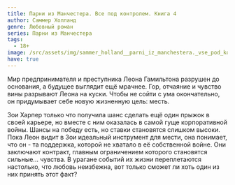 ```yaml
---
title: Парни из Манчестера. Все под контролем. Книга 4
author: Саммер Холланд
genre: Любовный роман
series: Парни из Манчестера
tags:
  - 18+
image: /src/assets/img/sammer_holland__parni_iz_manchestera._vse_pod_kontrolem.webp
have: true
---
```

Мир предпринимателя и преступника Леона Гамильтона разрушен до основания, а будущее выглядит ещё мрачнее. Гор, отчаяние и чувство вины разрывают Леона на куски. Чтобы не сойти с ума окончательно, он придумывает себе новую жизненную цель: месть.

Зои Харпер только что получила шанс сделать ещё один прыжок в своей карьере, но вместе с ним оказалась в самой гуще корпоративной войны. Шансы на победу есть, но ставки становятся слишком высоки. Пока Леон видит в Зои идеальный инструмент для мести, она понимает, что он - та поддержка, которой не хватало в её собственной войне. Они заключают контракт, главным ограничением которого становятся сильные... чувства. В урагане событий их жизни переплетаются настолько, что любовь неизбежна, вот только сможет ли хоть один из них принять этот факт?
